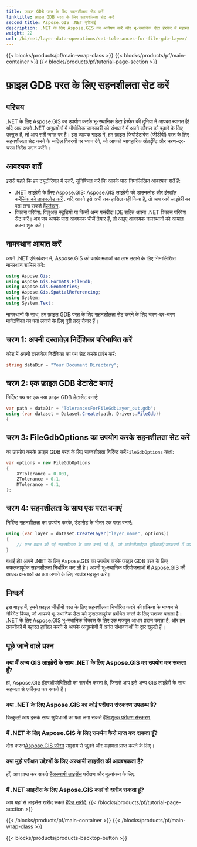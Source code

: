 ```yaml
---
title: फ़ाइल GDB परत के लिए सहनशीलता सेट करें
linktitle: फ़ाइल GDB परत के लिए सहनशीलता सेट करें
second_title: Aspose.GIS .NET एपीआई
description: .NET के लिए Aspose.GIS का अन्वेषण करें और भू-स्थानिक डेटा हेरफेर में महारत हासिल करें। चरण-दर-चरण मार्गदर्शन के साथ सहजता से सहनशीलता निर्धारित करें। अपने .NET अनुप्रयोगों को उन्नत करें.
weight: 22
url: /hi/net/layer-data-operations/set-tolerances-for-file-gdb-layer/
---
```


{{< blocks/products/pf/main-wrap-class >}}
{{< blocks/products/pf/main-container >}}
{{< blocks/products/pf/tutorial-page-section >}}

# फ़ाइल GDB परत के लिए सहनशीलता सेट करें

## परिचय
.NET के लिए Aspose.GIS का उपयोग करके भू-स्थानिक डेटा हेरफेर की दुनिया में आपका स्वागत है! यदि आप अपने .NET अनुप्रयोगों में भौगोलिक जानकारी को संभालने में अपने कौशल को बढ़ाने के लिए उत्सुक हैं, तो आप सही जगह पर हैं। इस व्यापक गाइड में, हम फ़ाइल जियोडेटाबेस (जीडीबी) परत के लिए सहनशीलता सेट करने के जटिल विवरणों पर ध्यान देंगे, जो आपको व्यावहारिक अंतर्दृष्टि और चरण-दर-चरण निर्देश प्रदान करेंगे।
## आवश्यक शर्तें
इससे पहले कि हम ट्यूटोरियल में उतरें, सुनिश्चित करें कि आपके पास निम्नलिखित आवश्यक शर्तें हैं:
-  .NET लाइब्रेरी के लिए Aspose.GIS: Aspose.GIS लाइब्रेरी को डाउनलोड और इंस्टॉल करें[लिंक को डाउनलोड करें](https://releases.aspose.com/gis/net/) . यदि आपने इसे अभी तक हासिल नहीं किया है, तो आप आगे लाइब्रेरी का पता लगा सकते हैं[प्रलेखन](https://reference.aspose.com/gis/net/).
- विकास परिवेश: विज़ुअल स्टूडियो या किसी अन्य पसंदीदा IDE सहित अपना .NET विकास परिवेश सेट करें।
अब जब आपके पास आवश्यक चीजें तैयार हैं, तो आइए आवश्यक नामस्थानों को आयात करना शुरू करें।
## नामस्थान आयात करें
अपने .NET एप्लिकेशन में, Aspose.GIS की कार्यक्षमताओं का लाभ उठाने के लिए निम्नलिखित नामस्थान शामिल करें:
```csharp
using Aspose.Gis;
using Aspose.Gis.Formats.FileGdb;
using Aspose.Gis.Geometries;
using Aspose.Gis.SpatialReferencing;
using System;
using System.Text;
```
नामस्थानों के साथ, हम फ़ाइल GDB परत के लिए सहनशीलता सेट करने के लिए चरण-दर-चरण मार्गदर्शिका का पता लगाने के लिए पूरी तरह तैयार हैं।
## चरण 1: अपनी दस्तावेज़ निर्देशिका परिभाषित करें
कोड में अपनी दस्तावेज़ निर्देशिका का पथ सेट करके प्रारंभ करें:
```csharp
string dataDir = "Your Document Directory";
```
## चरण 2: एक फ़ाइल GDB डेटासेट बनाएं
निर्दिष्ट पथ पर एक नया फ़ाइल GDB डेटासेट बनाएं:
```csharp
var path = dataDir + "TolerancesForFileGdbLayer_out.gdb";
using (var dataset = Dataset.Create(path, Drivers.FileGdb))
{
```
## चरण 3: FileGdbOptions का उपयोग करके सहनशीलता सेट करें
 का उपयोग करके फ़ाइल GDB परत के लिए सहनशीलता निर्दिष्ट करें`FileGdbOptions` कक्षा:
```csharp
var options = new FileGdbOptions
{
    XYTolerance = 0.001,
    ZTolerance = 0.1,
    MTolerance = 0.1,
};
```
## चरण 4: सहनशीलता के साथ एक परत बनाएं
निर्दिष्ट सहनशीलता का उपयोग करके, डेटासेट के भीतर एक परत बनाएं:
```csharp
using (var layer = dataset.CreateLayer("layer_name", options))
{
    // परत प्रदान की गई सहनशीलता के साथ बनाई गई है, जो आर्कजीआईएस सुविधाओं/उपकरणों में उपयोग के लिए तैयार है।
}
```
बधाई हो! आपने .NET के लिए Aspose.GIS का उपयोग करके फ़ाइल GDB परत के लिए सफलतापूर्वक सहनशीलता निर्धारित कर ली है। अपनी भू-स्थानिक परियोजनाओं में Aspose.GIS की व्यापक क्षमताओं का पता लगाने के लिए स्वतंत्र महसूस करें।
## निष्कर्ष
इस गाइड में, हमने फ़ाइल जीडीबी परत के लिए सहनशीलता निर्धारित करने की प्रक्रिया के माध्यम से नेविगेट किया, जो आपको भू-स्थानिक डेटा को कुशलतापूर्वक प्रबंधित करने के लिए सशक्त बनाता है। .NET के लिए Aspose.GIS भू-स्थानिक विकास के लिए एक मजबूत आधार प्रदान करता है, और इन तकनीकों में महारत हासिल करने से आपके अनुप्रयोगों में अनंत संभावनाओं के द्वार खुलते हैं।
## पूछे जाने वाले प्रश्न
### क्या मैं अन्य GIS लाइब्रेरी के साथ .NET के लिए Aspose.GIS का उपयोग कर सकता हूँ?
हां, Aspose.GIS इंटरऑपरेबिलिटी का समर्थन करता है, जिससे आप इसे अन्य GIS लाइब्रेरी के साथ सहजता से एकीकृत कर सकते हैं।
### क्या .NET के लिए Aspose.GIS का कोई परीक्षण संस्करण उपलब्ध है?
 बिल्कुल! आप इसके साथ सुविधाओं का पता लगा सकते हैं[निःशुल्क परीक्षण संस्करण](https://releases.aspose.com/).
### मैं .NET के लिए Aspose.GIS के लिए समर्थन कैसे प्राप्त कर सकता हूँ?
 दौरा करना[Aspose.GIS फोरम](https://forum.aspose.com/c/gis/33) समुदाय से जुड़ने और सहायता प्राप्त करने के लिए।
### क्या मुझे परीक्षण उद्देश्यों के लिए अस्थायी लाइसेंस की आवश्यकता है?
 हाँ, आप प्राप्त कर सकते हैं[अस्थायी लाइसेंस](https://purchase.aspose.com/temporary-license/) परीक्षण और मूल्यांकन के लिए.
### मैं .NET लाइसेंस के लिए Aspose.GIS कहां से खरीद सकता हूं?
 आप यहां से लाइसेंस खरीद सकते हैं[पेज खरीदें](https://purchase.aspose.com/buy).
{{< /blocks/products/pf/tutorial-page-section >}}

{{< /blocks/products/pf/main-container >}}
{{< /blocks/products/pf/main-wrap-class >}}

{{< blocks/products/products-backtop-button >}}
